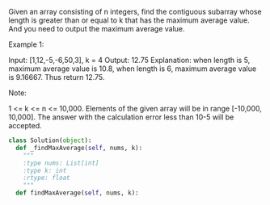 
Given an array consisting of n integers, find the contiguous subarray whose length is greater than or equal to k that has the maximum average value. And you need to output the maximum average value.



Example 1:

Input: [1,12,-5,-6,50,3], k = 4
Output: 12.75
Explanation:
when length is 5, maximum average value is 10.8,
when length is 6, maximum average value is 9.16667.
Thus return 12.75.




Note:

1 <= k <= n <= 10,000.
Elements of the given array will be in range [-10,000, 10,000].
The answer with the calculation error less than 10-5 will be accepted.




```python
class Solution(object):
  def _findMaxAverage(self, nums, k):
    """
    :type nums: List[int]
    :type k: int
    :rtype: float
    """
  def findMaxAverage(self, nums, k):
```
